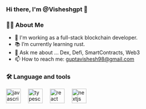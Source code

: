 ### Hi there, I'm @Visheshgpt 👋

<h3 align="left">👩‍💻  About Me</h3>

- 🔭 I'm working as a full-stack blockchain developer.
- 📚 I’m currently learning rust.
- 💬 Ask me about ... Dex, Defi, SmartContracts, Web3 
- 📫 How to reach me: guptavishesh98@gmail.com


<h3 align="left">🛠 Language and tools</h3>

<div align="left">
  <img src="https://cdn.jsdelivr.net/gh/devicons/devicon/icons/javascript/javascript-original.svg" height="40" alt="javascript logo"  />
  <img width="12" />
  <img src="https://cdn.jsdelivr.net/gh/devicons/devicon/icons/typescript/typescript-original.svg" height="40" alt="typescript logo"  />
  <img width="12" />
  <img src="https://cdn.jsdelivr.net/gh/devicons/devicon/icons/react/react-original.svg" height="40" alt="react logo"  />
  <img width="12" />
  <img src="https://cdn.jsdelivr.net/gh/devicons/devicon/icons/nextjs/nextjs-original.svg" height="40" alt="nextjs logo"  />
  <img width="12" />
</div>


